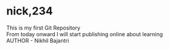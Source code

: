 # nick,234
This is my first Git Repository
<br>
From today onward I will start publishing online about learning 
<br>
AUTHOR - Nikhil Bajantri

